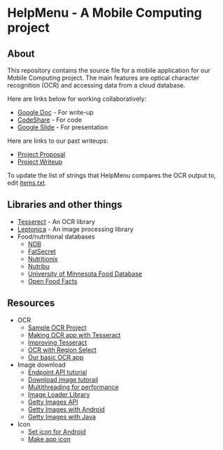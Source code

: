 # HelpMenu - A Mobile Computing project

## About

This repository contains the source file for a mobile application for our Mobile Computing project. The main features are optical character recognition (OCR) and accessing data from a cloud database.

Here are links below for working collaboratively:
* [Google Doc](https://docs.google.com/document/d/1La6xjVjESy36MXQehjWQiXwc5NzL5sCW75fLBWc1nQA/edit?usp=sharing) - For write-up
* [CodeShare](http://codeshare.io/yY68N) - For code
* [Google Slide](https://docs.google.com/presentation/d/1vn_FBWc3WaTStfs7Aj41D0ZsQemE-G5B8xW2dnbY984/edit?usp=sharing) - For presentation

Here are links to our past writeups:
* [Project Proposal](https://docs.google.com/document/d/1W3ZimpzPykjIOIE-W7bwjfphbVhfIkJ4bvI-KBqvIHc/edit?usp=sharing)
* [Project Writeup](https://docs.google.com/document/d/1arQo58Bf_xCCFifa-CMESClPDctskhQzk6FiiXTozNU/edit?usp=sharing)

To update the list of strings that HelpMenu compares the OCR output to, edit [items.txt](https://github.com/dyxh/helpmenu/blob/master/app/src/main/res/raw/items.txt).

## Libraries and other things

* [Tesserect](https://code.google.com/p/tesseract-ocr/) - An OCR library
* [Leptonica](http://leptonica.com/) - An image processing library
* Food/nutritional databases
  * [NDB](http://ndb.nal.usda.gov/ndb/api/doc)
  * [FatSecret](http://platform.fatsecret.com/api/)
  * [Nutritionix](http://www.nutritionix.com/api)
  * [Nutribu](http://developer.nutribu.com/)
  * [University of Minnesota Food Database](http://www.ncc.umn.edu/products/databasefaqs.html)
  * [Open Food Facts](http://world.openfoodfacts.org/data)

## Resources
* OCR
  * [Sample OCR Project](https://github.com/GautamGupta/Simple-Android-OCR)
  * [Making OCR app with Tesseract](http://gaut.am/making-an-ocr-android-app-using-tesseract/#comment-184181)
  * [Improving Tesseract](https://code.google.com/p/tesseract-ocr/wiki/ImproveQuality)
  * [OCR with Region Select](http://www.codeproject.com/Tips/840623/Android-Character-Recognition)
  * [Our basic OCR app](https://drive.google.com/file/d/0Bwf1H0Z5oTjqd3BCczdHTmd5b2c/view?usp=sharing)
* Image download
  * [Endpoint API tutorial](http://rominirani.com/2014/08/27/gradle-tutorial-part-10-consuming-endpoints-in-android-code/)
  * [Download image tutorail](http://javatechig.com/android/download-image-using-asynctask-in-android)
  * [Multithreading for performance](http://android-developers.blogspot.com/2010/07/multithreading-for-performance.html)
  * [Image Loader Library](https://github.com/nostra13/Android-Universal-Image-Loader)
  * [Getty Images API](https://github.com/gettyimages/gettyimages-api)
  * [Getty Images with Android](http://01siddharth.blogspot.com/2014/08/using-getty-images-api-to-get-images-in.html)
  * [Getty Images with Java](https://github.com/gettyimages/gettyimages-api_java)
* Icon
  * [Set icon for Android](http://stackoverflow.com/questions/5350624/set-icon-for-android-application)
  * [Make app icon](http://makeappicon.com/#)
